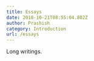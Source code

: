 ```yaml
---
title: Essays
date: 2018-10-21T08:55:04.802Z
author: Prashish
category: Introduction
url: /essays
---
```

Long writings.
